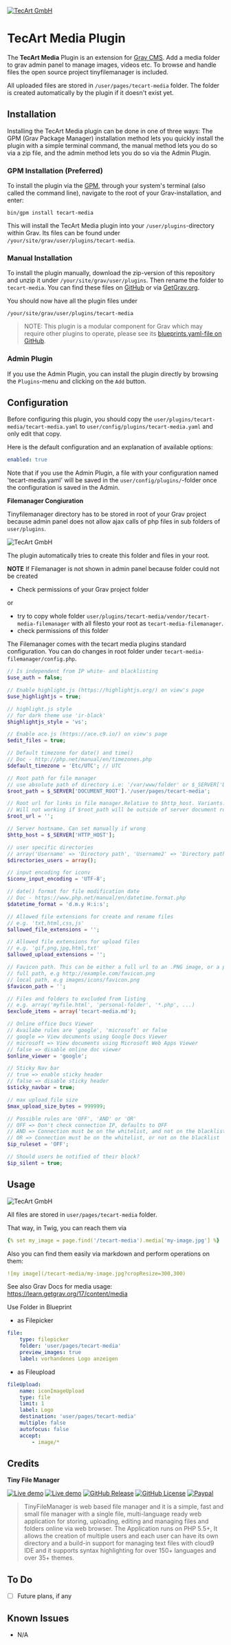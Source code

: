 [![TecArt GmbH](tecart-logo-rgba_h120.png)](https://www.tecart.de)
# TecArt Media Plugin

The **TecArt Media** Plugin is an extension for [Grav CMS](http://github.com/getgrav/grav). Add a media folder to grav admin panel to manage images, videos etc.
To browse and handle files the open source project tinyfilemanager is included.

All uploaded files are stored in `/user/pages/tecart-media` folder. The folder is created automatically by the plugin if it doesn't exist yet.


## Installation

Installing the TecArt Media plugin can be done in one of three ways: The GPM (Grav Package Manager) installation method lets you quickly install the plugin with a simple terminal command, the manual method lets you do so via a zip file, and the admin method lets you do so via the Admin Plugin.

### GPM Installation (Preferred)

To install the plugin via the [GPM](http://learn.getgrav.org/advanced/grav-gpm), through your system's terminal (also called the command line), navigate to the root of your Grav-installation, and enter:

    bin/gpm install tecart-media

This will install the TecArt Media plugin into your `/user/plugins`-directory within Grav. Its files can be found under `/your/site/grav/user/plugins/tecart-media`.

### Manual Installation

To install the plugin manually, download the zip-version of this repository and unzip it under `/your/site/grav/user/plugins`. Then rename the folder to `tecart-media`. You can find these files on [GitHub](https://github.com//grav-plugin-tecart-media) or via [GetGrav.org](http://getgrav.org/downloads/plugins#extras).

You should now have all the plugin files under

    /your/site/grav/user/plugins/tecart-media

> NOTE: This plugin is a modular component for Grav which may require other plugins to operate, please see its [blueprints.yaml-file on GitHub](https://github.com//grav-plugin-tecart-media/blob/master/blueprints.yaml).

### Admin Plugin

If you use the Admin Plugin, you can install the plugin directly by browsing the `Plugins`-menu and clicking on the `Add` button.

## Configuration

Before configuring this plugin, you should copy the `user/plugins/tecart-media/tecart-media.yaml` to `user/config/plugins/tecart-media.yaml` and only edit that copy.

Here is the default configuration and an explanation of available options:

```yaml
enabled: true
```

Note that if you use the Admin Plugin, a file with your configuration named 'tecart-media.yaml' will be saved in the `user/config/plugins/`-folder once the configuration is saved in the Admin.

**Filemanager Congiuration**

Tinyfilemanager directory has to be stored in root of your Grav project because admin panel does not allow ajax calls of php files in sub folders of `user/plugins`.

![TecArt GmbH](screenshot_admin_permission.png)

The plugin automatically tries to create this folder and files in your root.

**NOTE**
If Filemanager is not shown in admin panel because folder could not be created

- Check permissions of your Grav project folder

or

- try to copy whole folder `user/plugins/tecart-media/vendor/tecart-media-filemanager` with all filesto your root as `tecart-media-filemanager`.
- check permissions of this folder

The Filemanager comes with the tecart media plugins standard configuration. You can do changes in root folder under `tecart-media-filemanager/config.php`.

```php
// Is independent from IP white- and blacklisting
$use_auth = false;

// Enable highlight.js (https://highlightjs.org/) on view's page
$use_highlightjs = true;

// highlight.js style
// for dark theme use 'ir-black'
$highlightjs_style = 'vs';

// Enable ace.js (https://ace.c9.io/) on view's page
$edit_files = true;

// Default timezone for date() and time()
// Doc - http://php.net/manual/en/timezones.php
$default_timezone = 'Etc/UTC'; // UTC

// Root path for file manager
// use absolute path of directory i.e: '/var/www/folder' or $_SERVER['DOCUMENT_ROOT'].'/folder'
$root_path = $_SERVER['DOCUMENT_ROOT'].'/user/pages/tecart-media';

// Root url for links in file manager.Relative to $http_host. Variants: '', 'path/to/subfolder'
// Will not working if $root_path will be outside of server document root
$root_url = '';

// Server hostname. Can set manually if wrong
$http_host = $_SERVER['HTTP_HOST'];

// user specific directories
// array('Username' => 'Directory path', 'Username2' => 'Directory path', ...)
$directories_users = array();

// input encoding for iconv
$iconv_input_encoding = 'UTF-8';

// date() format for file modification date
// Doc - https://www.php.net/manual/en/datetime.format.php
$datetime_format = 'd.m.y H:i:s';

// Allowed file extensions for create and rename files
// e.g. 'txt,html,css,js'
$allowed_file_extensions = '';

// Allowed file extensions for upload files
// e.g. 'gif,png,jpg,html,txt'
$allowed_upload_extensions = '';

// Favicon path. This can be either a full url to an .PNG image, or a path based on the document root.
// full path, e.g http://example.com/favicon.png
// local path, e.g images/icons/favicon.png
$favicon_path = '';

// Files and folders to excluded from listing
// e.g. array('myfile.html', 'personal-folder', '*.php', ...)
$exclude_items = array('tecart-media.md');

// Online office Docs Viewer
// Availabe rules are 'google', 'microsoft' or false
// google => View documents using Google Docs Viewer
// microsoft => View documents using Microsoft Web Apps Viewer
// false => disable online doc viewer
$online_viewer = 'google';

// Sticky Nav bar
// true => enable sticky header
// false => disable sticky header
$sticky_navbar = true;

// max upload file size
$max_upload_size_bytes = 999999;

// Possible rules are 'OFF', 'AND' or 'OR'
// OFF => Don't check connection IP, defaults to OFF
// AND => Connection must be on the whitelist, and not on the blacklist
// OR => Connection must be on the whitelist, or not on the blacklist
$ip_ruleset = 'OFF';

// Should users be notified of their block?
$ip_silent = true;
```

## Usage

![TecArt GmbH](screenshot_tecart_media_admin.png)


All files are stored in `user/pages/tecart-media` folder.

That way, in Twig, you can reach them via
```yaml
{% set my_image = page.find('/tecart-media').media['my-image.jpg'] %}
```

Also you can find them easily via markdown and perform operations on them:

```yaml
![my image](/tecart-media/my-image.jpg?cropResize=300,300)
```

See also Grav Docs for media usage: https://learn.getgrav.org/17/content/media

Use Folder in Blueprint

- as Filepicker
```yaml
file:
    type: filepicker
    folder: 'user/pages/tecart-media'
    preview_images: true
    label: vorhandenes Logo anzeigen
```

- as Fileupload
```yaml
fileUpload:
    name: iconImageUpload
    type: file
    limit: 1
    label: Logo
    destination: 'user/pages/tecart-media'
    multiple: false
    autofocus: false
    accept:
        - image/*
```

## Credits

**Tiny File Manager**

[![Live demo](https://img.shields.io/badge/Live-Demo-brightgreen.svg?style=flat-square)](https://tinyfilemanager.github.io/demo/)
[![Live demo](https://img.shields.io/badge/Help-Docs-lightgrey.svg?style=flat-square)](https://github.com/prasathmani/tinyfilemanager/wiki)
[![GitHub Release](https://img.shields.io/github/release/qubyte/rubidium.svg?style=flat-square)](https://github.com/prasathmani/tinyfilemanager/releases)
[![GitHub License](https://img.shields.io/github/license/prasathmani/tinyfilemanager.svg?style=flat-square)](https://github.com/prasathmani/tinyfilemanager/blob/master/LICENSE)
[![Paypal](https://img.shields.io/badge/Donate-Paypal-lightgrey.svg?style=flat-square)](https://www.paypal.me/prasathmani)

> TinyFileManager is web based file manager and it is a simple, fast and small file manager with a single file, multi-language ready web application for storing, uploading, editing and managing files and folders online via web browser. The Application runs on PHP 5.5+, It allows the creation of multiple users and each user can have its own directory and a build-in support for managing text files with cloud9 IDE and it supports syntax highlighting for over 150+ languages and over 35+ themes.


## To Do

- [ ] Future plans, if any

## Known Issues

- N/A
